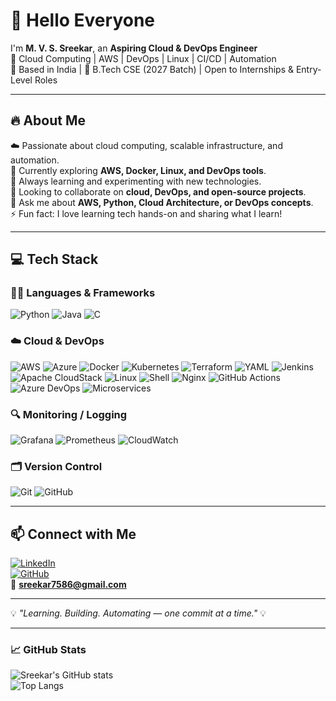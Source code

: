 # 👋 Hello Everyone  
I'm **M. V. S. Sreekar**, an **Aspiring Cloud & DevOps Engineer**  
🚀 Cloud Computing | AWS | DevOps | Linux | CI/CD | Automation  
📍 Based in India | 🎯 B.Tech CSE (2027 Batch) | Open to Internships & Entry-Level Roles  

---

## 🔥 About Me  
☁️ Passionate about cloud computing, scalable infrastructure, and automation.  
🔭 Currently exploring **AWS, Docker, Linux, and DevOps tools**.  
🌱 Always learning and experimenting with new technologies.  
👯 Looking to collaborate on **cloud, DevOps, and open-source projects**.  
💬 Ask me about **AWS, Python, Cloud Architecture, or DevOps concepts**.  
⚡ Fun fact: I love learning tech hands-on and sharing what I learn!  

---

## 💻 Tech Stack  

### 👩‍💻 Languages & Frameworks  
![Python](https://img.shields.io/badge/Python-3776AB?style=for-the-badge&logo=python&logoColor=white)
![Java](https://img.shields.io/badge/Java-ED8B00?style=for-the-badge&logo=openjdk&logoColor=white)
![C](https://img.shields.io/badge/C-00599C?style=for-the-badge&logo=c&logoColor=white)

### ☁️ Cloud & DevOps  
![AWS](https://img.shields.io/badge/AWS-FF9900?style=for-the-badge&logo=amazonaws&logoColor=white)
![Azure](https://img.shields.io/badge/Azure-0078D4?style=for-the-badge&logo=microsoftazure&logoColor=white)
![Docker](https://img.shields.io/badge/Docker-2496ED?style=for-the-badge&logo=docker&logoColor=white)
![Kubernetes](https://img.shields.io/badge/Kubernetes-326CE5?style=for-the-badge&logo=kubernetes&logoColor=white)
![Terraform](https://img.shields.io/badge/Terraform-7B42BC?style=for-the-badge&logo=terraform&logoColor=white)
![YAML](https://img.shields.io/badge/YAML-CB171E?style=for-the-badge&logo=yaml&logoColor=white)
![Jenkins](https://img.shields.io/badge/Jenkins-D24939?style=for-the-badge&logo=jenkins&logoColor=white)
![Apache CloudStack](https://img.shields.io/badge/Apache_CloudStack-2E4C6D?style=for-the-badge&logo=apache&logoColor=white)
![Linux](https://img.shields.io/badge/Linux-FCC624?style=for-the-badge&logo=linux&logoColor=black)
![Shell](https://img.shields.io/badge/Shell-4EAA25?style=for-the-badge&logo=gnubash&logoColor=white)
![Nginx](https://img.shields.io/badge/Nginx-009639?style=for-the-badge&logo=nginx&logoColor=white)
![GitHub Actions](https://img.shields.io/badge/GitHub_Actions-2088FF?style=for-the-badge&logo=githubactions&logoColor=white)
![Azure DevOps](https://img.shields.io/badge/Azure_DevOps-0078D7?style=for-the-badge&logo=azuredevops&logoColor=white)
![Microservices](https://img.shields.io/badge/Microservices-FF6C37?style=for-the-badge&logo=microservices&logoColor=white)

### 🔍 Monitoring / Logging  
![Grafana](https://img.shields.io/badge/Grafana-F46800?style=for-the-badge&logo=grafana&logoColor=white)
![Prometheus](https://img.shields.io/badge/Prometheus-E6522C?style=for-the-badge&logo=prometheus&logoColor=white)
![CloudWatch](https://img.shields.io/badge/CloudWatch-FF4F8B?style=for-the-badge&logo=amazoncloudwatch&logoColor=white)

### 🗂️ Version Control  
![Git](https://img.shields.io/badge/Git-F05032?style=for-the-badge&logo=git&logoColor=white)
![GitHub](https://img.shields.io/badge/GitHub-181717?style=for-the-badge&logo=github&logoColor=white)

---

## 📫 Connect with Me  
[![LinkedIn](https://img.shields.io/badge/LinkedIn-blue?style=for-the-badge&logo=linkedin)](https://www.linkedin.com/in/sreekar-m-327401297/)  
[![GitHub](https://img.shields.io/badge/GitHub-black?style=for-the-badge&logo=github)](https://github.com/sreekar7586)  
📧 **sreekar7586@gmail.com**

---

💡 *"Learning. Building. Automating — one commit at a time."* 💡  

---

### 📈 GitHub Stats  
![Sreekar's GitHub stats](https://github-readme-stats.vercel.app/api?username=sreekar7586&show_icons=true&theme=radical)  
![Top Langs](https://github-readme-stats.vercel.app/api/top-langs/?username=sreekar7586&layout=compact&theme=radical)
